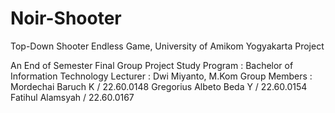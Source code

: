 # Noir-Shooter
Top-Down Shooter Endless Game, University of Amikom Yogyakarta Project

An End of Semester Final Group Project
Study Program : Bachelor of Information Technology
Lecturer : Dwi Miyanto, M.Kom
Group Members :
Mordechai Baruch K / 22.60.0148
Gregorius Albeto Beda Y / 22.60.0154
Fatihul Alamsyah / 22.60.0167
